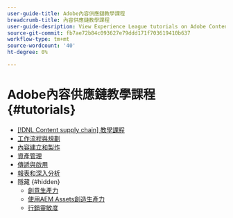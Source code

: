 ```yaml
---
user-guide-title: Adobe內容供應鏈教學課程
breadcrumb-title: 內容供應鏈教學課程
user-guide-desription: View Experience League tutorials on Adobe Content supply chain, the simplified promise of Adobe’s solutions to help organizations accelerate and scale content creation, improve content engagement and ROI, and deliver the content that fuels digital engagements buyers prefer.
source-git-commit: fb7ae72b84c093627e79ddd171f703619410b637
workflow-type: tm+mt
source-wordcount: '40'
ht-degree: 0%

---
```



# Adobe內容供應鏈教學課程 {#tutorials}

+ [[!DNL Content supply chain] 教學課程](overview.md)
+ [工作流程與規劃](workflow-and-planning.md)
+ [內容建立和製作](content-creation-and-production.md)
+ [資產管理](asset-management.md)
+ [傳遞與啟用](delivery-and-activation.md)
+ [報表和深入分析](reporting-and-insights.md)
+ 隱藏 {#hidden}
   + [創意生產力](creative-productivity.md)
   + [使用AEM Assets創造生產力](creative-productivity-aemassets.md)
   + [行銷靈敏度](marketing-agility.md)